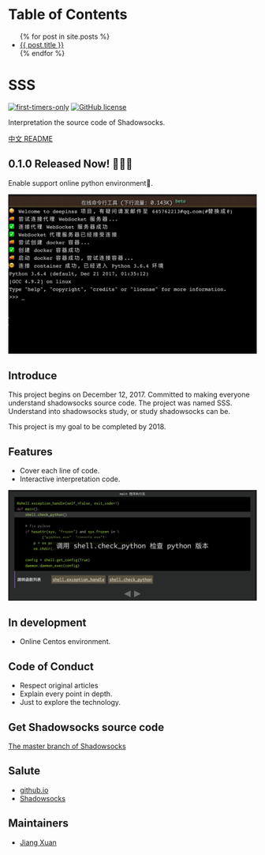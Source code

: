 Table of Contents
==================

<ul>
  {% for post in site.posts %}
    <li>
      <a href=".{{ post.url }}">{{ post.title }}</a>
      <!-- post.url 的链接是 / 根目录 -->
      <!-- 但是 github.io 是带有 deepinss 前缀的 -->
      <!-- 所以这里加了个点, 表示相对路径 -->
    </li>
  {% endfor %}
</ul>

SSS
=====
[![first-timers-only](https://img.shields.io/badge/first--timers--only-friendly-blue.svg?style=flat-square)](http://www.firsttimersonly.com/) [![GitHub license](https://img.shields.io/badge/license-MIT-blue.svg)](https://github.com/Jiang-Xuan/deepinss/blob/master/LICENSE)

Interpretation the source code of Shadowsocks.

[中文 README](README-zh_CN.md)

0.1.0 Released Now! 🎉🎉🎉
--------------------------------

Enable support online python environment🚀.

![online-python-env](./assets/images/online-python-env.png)

Introduce
---------

This project begins on December 12, 2017. Committed to making everyone understand shadowsocks source code. The project was named SSS. Understand into shadowsocks study, or study shadowsocks can be.

This project is my goal to be completed by 2018.

Features
--------

* Cover each line of code.
* Interactive interpretation code.

![program-exec-flow-chart](./assets/images/program-exec-flow-chart.png)

In development
--------------

* Online Centos environment.


Code of Conduct
---------------

* Respect original articles
* Explain every point in depth.
* Just to explore the technology.

Get Shadowsocks source code
---------------------------

[The master branch of Shadowsocks](https://github.com/shadowsocks/shadowsocks/tree/master)

Salute
------

* [github.io](https://github.io)
* [Shadowsocks](https://github.com/shadowsocks/shadowsocks)

Maintainers
-----------

* [Jiang Xuan](https://github.com/Jiang-Xuan)


